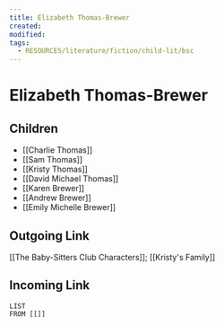 ```yaml
---
title: Elizabeth Thomas-Brewer
created: 
modified: 
tags:
  - RESOURCES/literature/fiction/child-lit/bsc
---
```

# Elizabeth Thomas-Brewer
## Children
- [[Charlie Thomas]]
- [[Sam Thomas]]
- [[Kristy Thomas]]
- [[David Michael Thomas]]
- [[Karen Brewer]]
- [[Andrew Brewer]]
- [[Emily Michelle Brewer]]
## Outgoing Link
[[The Baby-Sitters Club Characters]]; [[Kristy's Family]]
## Incoming Link
```dataview
LIST
FROM [[]]
```